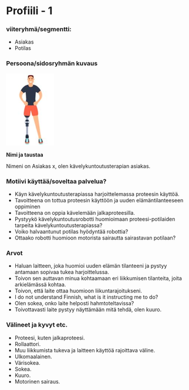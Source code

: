 # Profiili - 1



### viiteryhmä/segmentti:

* Asiakas
* Potilas

### Persoona/sidosryhmän kuvaus

![](dokumentit/02-vaatimusmaarittely/kuvat/Customer2.JPG)


**Nimi ja taustaa**

Nimeni on Asiakas x, olen kävelykuntoutusterapian asiakas.

### Motiivi käyttää/soveltaa palvelua? 

* Käyn kävelykuntoutusterapiassa harjoittelemassa proteesin käyttöä.
* Tavoitteena on tottua proteesin käyttöön ja uuden elämäntilanteeseen oppiminen
* Tavoitteena on oppia kävelemään jalkaproteesilla.
* Pystyykö kävelykuntoutusrobotti huomioimaan proteesi-potilaiden tarpeita kävelykuntoutusterapiassa?
* Voiko halvaantunut potilas hyödyntää robottia?
* Ottaako robotti huomioon motorista sairautta sairastavan potilaan?

### Arvot  

* Haluan laitteen, joka huomioi uuden elämän tilanteeni ja pystyy antamaan sopivaa tukea harjoittelussa.
* Toivon sen auttavan minua kohtaamaan eri liikkumisen tilanteita, joita arkielämässä kohtaa.
* Toivon, että laite ottaa huomioon liikuntarajoitukseni.
* I do not understand Finnish, what is it instructing me to do?
* Olen sokea, onko laite helposti hahmtoteltavissa?
* Toivottavasti laite pystyy näyttämään mitä tehdä, olen kuuro.


### Välineet ja kyvyt etc.

* Proteesi, kuten jalkaproteesi.
* Rollaattori.
* Muu liikkumista tukeva ja laitteen käyttöä rajoittava väline.
* Ulkomaalainen.
* Värisokea.
* Sokea.
* Kuuro.
* Motorinen sairaus.